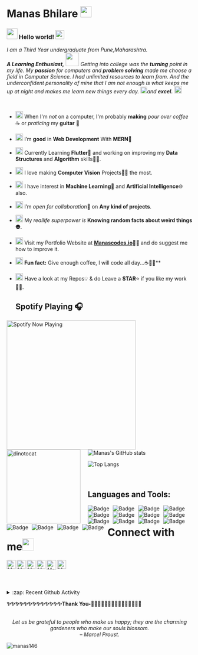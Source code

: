 # Manas Bhilare&nbsp;<img src=https://github.com/Manas146/Manas146/blob/main/assests/Mario_Hello_Big.gif width="30px">

### <img src=https://github.com/Manas146/Manas146/blob/main/assests/Hi.gif width="29px"> Hello world!&nbsp;<img src=https://github.com/Manas146/Manas146/blob/main/assests/Earth.gif width="24px">

<p>
  <em>
    I am a Third Year undergraduate from Pune,Maharashtra. <br>
    <b>A Learning Enthusiast,</b>&nbsp;<img src=https://github.com/Manas146/Manas146/blob/main/assests/Designer.gif width="36px">  Getting into college was the <b>turning</b> point in my life. My <b>passion</b> for computers and <b>problem solving</b> made me choose a field in Computer Science. I had unlimited resources to learn from. And the underconfident personality of mine that I am not enough is what keeps me up at night and makes me learn new things every day. <img src=https://github.com/Manas146/Manas146/blob/main/assests/Rocket.gif width="18px">and 
    <b>excel.</b> <img src=https://github.com/Manas146/Manas146/blob/main/assests/Medal.gif width="20px"> <br>
   </em>  
</p>

<br>

- <img alt="GIF" src=https://github.com/Manas146/Manas146/blob/main/assests/wave.gif width="20vw" /> When I'm _not_ on a computer, I'm probably **making** _pour over coffee_ ☕ or _praticing_ my **guitar** 🎸
- <img alt="GIF" src=https://github.com/Manas146/Manas146/blob/main/assests/gandalf_parrot.gif width="20vw" /> I’m **good** in **Web Development** With **MERN**💪
- <img alt="GIF" src=https://github.com/Manas146/Manas146/blob/main/assests/hmm.gif width="20vw" /> Currently Learning **Flutter**🤯 and working on improving my **Data Structures** and **Algorithm** skills👨‍💻.
- <img alt="GIF" src=https://github.com/Manas146/Manas146/blob/main/assests/gandalf_parrot.gif width="20vw" /> I love making **Computer Vision** Projects👨‍💻 the most.
- <img alt="GIF" src=https://github.com/Manas146/Manas146/blob/main/assests/hmm.gif width="20vw" /> I have interest in **Machine Learning**🤖 and **Artificial Intelligence**🌐 also.
- <img alt="GIF" src=https://github.com/Manas146/Manas146/blob/main/assests/headbang.gif width="20vw" /> I’m *open for collaboration*🧠 on **Any kind of projects**.
- <img alt="GIF" src="https://github.com/Manas146/Manas146/blob/main/assests/happy.gif" width="20vw" /> My _reallife superpower is_ **Knowing random facts about weird things 👽.**
- <img alt="GIF" src="https://github.com/Manas146/Manas146/blob/main/assests/wave.gif" width="20vw" /> Visit my Portfolio Website at <a href="https://Manascodes.io/"><b>Manascodes.io</b></a>👨‍💻 and do suggest me how to improve it.
- <img alt="GIF" src="https://github.com/Manas146/Manas146/blob/main/assests/coin.gif" width="20vw" /> **Fun fact:** Give enough coffee, I will code all day...☕👩‍💻**
- <img alt="GIF" src="https://github.com/Manas146/Manas146/blob/main/assests/Medal.gif" width="20vw" /> Have a look at my Repos💡 & do Leave a **STAR**⭐️ if you like my work👨‍💻.
  <br>
  
  ## Spotify Playing 🎧

[<img src="https://spotify-now-playing.Manas146.vercel.app/api/spotify-playing" alt="Spotify Now Playing" width="350" style="float: left; margin-right: 10px;" />](https://open.spotify.com/user/jkn442qk5naq25xsbaotvogxw)

<br>

  ![Manas's GitHub stats](https://github-readme-stats.vercel.app/api?username=Manas146&count_private=true&show_icons=true&theme=radical&include_all_commits=true)<img src="https://github.com/Manas146/Manas146/blob/main/assests/dinotocat.png" alt="dinotocat" style="float: left; margin-right: 20px;" width="200px" /> 
  
  ![Top Langs](https://github-readme-stats.vercel.app/api/top-langs/?username=Manas146&layout=compact&theme=radical)
  
  <br>

## Languages and Tools:

<img alt="Badge" style="float: left; margin-right: 10px;" src="https://img.shields.io/badge/python%20-%2314354C.svg?&style=for-the-badge&logo=python&logoColor=white"/> <img alt="Badge" style="float: left; margin-right: 10px;"  src="https://img.shields.io/badge/dart-%230175C2.svg?&style=for-the-badge&logo=dart&logoColor=white"/> <img alt="Badge" style="float: left; margin-right: 10px;"  src ="https://img.shields.io/badge/Flutter-%2302569B.svg?&style=for-the-badge&logo=flutter&logoColor=white"/> <img alt="Badge" style="float: left; margin-right: 10px;"  src="https://img.shields.io/badge/html5%20-%23E34F26.svg?&style=for-the-badge&logo=html5&logoColor=white"/> <img alt="Badge" style="float: left; margin-right: 10px;"  src="https://img.shields.io/badge/css3%20-%231572B6.svg?&style=for-the-badge&logo=css3&logoColor=white"/> <img alt="Badge" style="float: left; margin-right: 10px;" src="https://img.shields.io/badge/react%20-%2320232a.svg?&style=for-the-badge&logo=react&logoColor=%2361DAFB"/> <img alt="Badge" style="float: left; margin-right: 10px;"  src ="https://img.shields.io/badge/Jupyter_Notebook%20-%23F37626.svg?&style=for-the-badge&logo=jupyter&logoColor=white"/> <img alt="Badge" style="float: left; margin-right: 10px;"  src="https://img.shields.io/badge/javascript%20-%23323330.svg?&style=for-the-badge&logo=javascript&logoColor=%23F7DF1E"/> <img alt="Badge" style="float: left; margin-right: 10px;"  src="https://img.shields.io/badge/node.js%20-%2343853D.svg?&style=for-the-badge&logo=node.js&logoColor=white"/> <img alt="Badge" style="float: left; margin-right: 10px;"  src="https://img.shields.io/badge/bootstrap%20-%23563D7C.svg?&style=for-the-badge&logo=bootstrap&logoColor=white"/> <img alt="Badge" style="float: left; margin-right: 10px;" src="https://img.shields.io/badge/go-%2300ADD8.svg?&style=for-the-badge&logo=go&logoColor=white"/> <img alt="Badge" style="float: left; margin-right: 10px;"  src ="https://img.shields.io/badge/MongoDB-%234ea94b.svg?&style=for-the-badge&logo=mongodb&logoColor=white"/> <img alt="Badge" style="float: left; margin-right: 10px;"  src="https://img.shields.io/badge/git%20-%23F05033.svg?&style=for-the-badge&logo=git&logoColor=white"/> <img alt="Badge" style="float: left; margin-right: 10px;"  src="https://img.shields.io/badge/flask%20-%23000.svg?&style=for-the-badge&logo=flask&logoColor=white"/> <img alt="Badge" style="float: left; margin-right: 10px;"  src="https://img.shields.io/badge/shell_script%20-%23121011.svg?&style=for-the-badge&logo=gnu-bash&logoColor=white"/> <img alt="Badge" style="float: left; margin-right: 10px;"  src="https://img.shields.io/badge/OpenCV%20-%23FFBB00.svg?&style=for-the-badge&logo=Canonical&logoColor=white"/>

<br>

# Connect with me<img src="https://github.com/Manas146/Manas146/blob/main/assests/Handshake.gif" height="32px">

  <a href="https://Manascodes.io">
    <img align="left" alt="Manas Bhilare | Portfolio" width="24px" src="https://github.com/Manas146/Manas146/blob/main/assests/www.svg" />
  <a href=https://www.linkedin.com/in/manas-bhilare-b618a11a7/>
    <img align="left" alt="Manas Bhilare | Linkedin" width="24px" src="https://github.com/Manas146/Manas146/blob/main/assests/Linkedin.svg" />
  </a> &nbsp;&nbsp;
  <a href=https://developers.google.com/profile/u/105444343040428001470>
    <img align="left" alt="Manas Bhilare | Google" width="24px" src=https://github.com/Manas146/Manas146/blob/main/assests/google.png />
  </a> &nbsp;&nbsp;
  <a href=https://stackoverflow.com/users/17092298/manas-bhilare>
    <img align="left" alt="Manas Bhilare | Stack Overflow" width="24px" src=https://github.com/Manas146/Manas146/blob/main/assests/stack.png />
  </a> &nbsp;&nbsp;
  <a href="mailto:bhilaremanas@gmail.com">
    <img align="left" alt="Manas Bhilare | Gmail" width="26px" src=https://github.com/Manas146/Manas146/blob/main/assests/Gmail.svg />
  </a> &nbsp;&nbsp;
  <a href="https://drive.google.com/file/d/1Y4t27dfSWL_p5uuYRDY7-jwe9ncUbUmu/view?usp=sharing">
    <img align="left" alt="Manas Bhilare | Gmail" width="24px" src=https://github.com/Manas146/Manas146/blob/main/assests/resume.png />
  </a> &nbsp;&nbsp;

<br><br>

<details>
  <summary>:zap: Recent Github Activity</summary>
  
   <!--START_SECTION:activity-->

</details>

<b>✨✨✨✨✨✨✨✨✨✨✨✨✨Thank You-🙏🏼✨✨✨✨✨✨✨✨✨✨✨✨✨</b>

<!-- QUOTE:START -->
<p align="center"><br><i>Let us be grateful to people who make us happy; they are the charming gardeners who make our souls blossom.</i><br><i>– Marcel Proust.</i><br></p>
<!-- QUOTE:END -->
<p align="left"> <img src="https://komarev.com/ghpvc/?username=manas146&label=Profile%20views&color=0e75b6&style=flat" alt="manas146" /> </p>

